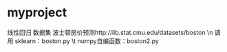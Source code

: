 # myproject
线性回归
数据集 波士顿房价预测http://lib.stat.cmu.edu/datasets/boston \n
调用 sklearn：boston.py \t
numpy自编函数：boston2.py
